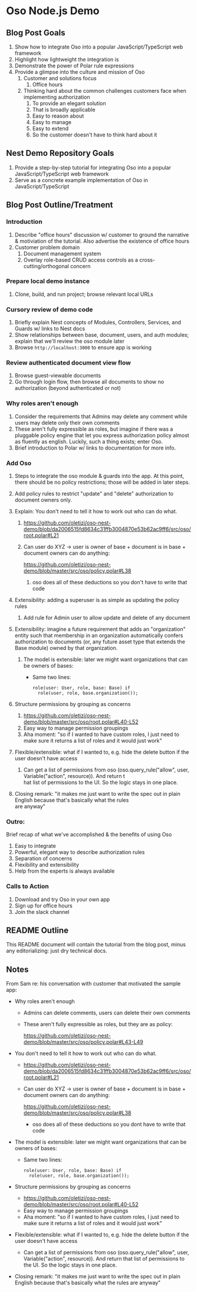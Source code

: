 # Oso Node.js Demo

## Blog Post Goals
1. Show how to integrate Oso into a popular JavaScript/TypeScript web framework
1. Highlight how lightweight the integration is
1. Demonstrate the power of Polar rule expressions
1. Provide a glimpse into the culture and mission of Oso
    1. Customer and solutions focus
        1. Office hours
    1. Thinking hard about the common challenges customers face when implementing authorization
        1. To provide an elegant solution 
        1. That is broadly applicable
        1. Easy to reason about
        1. Easy to manage
        1. Easy to extend
        1. So the customer doesn't have to think hard about it        

## Nest Demo Repository Goals
1. Provide a step-by-step tutorial for integrating Oso into a popular JavaScript/TypeScript web framework
1. Serve as a concrete example implementation of Oso in JavaScript/TypeScript

## Blog Post Outline/Treatment

### Introduction
1. Describe "office hours" discussion w/ customer to ground the narrative & motiviation of the tutorial. Also 
advertise the existence of office hours 
1. Customer problem domain
    1. Document management system
    1. Overlay role-based CRUD access controls as a cross-cutting/orthogonal concern

### Prepare local demo instance
1. Clone, build, and run project; browse relevant local URLs

### Cursory review of demo code
1. Briefly explain Nest concepts of Modules, Controllers, Services, and Guards w/ links to Nest docs
1. Show relationships between base, document, users, and auth modules; explain that we'll review the oso module
    later
1. Browse `http://localhost:3000` to ensure app is working
    
### Review authenticated document view flow
1. Browse guest-viewable documents
1. Go through login flow, then browse all documents to show no authorization (beyond authenticated or not)

### Why roles aren't enough
1. Consider the requirements that Admins may delete any comment while users may delete only their own comments
1. These aren't fully expressible as roles, but imagine if there was a pluggable policy engine that let you express 
authorization policy almost as fluently as english. Luckily, such a thing exists; enter Oso.
1. Brief introduction to Polar w/ links to documentation for more info.

### Add Oso
1. Steps to integrate the oso module & guards into the app. At this point, there should be no policy restrictions; those
will be added in later steps.
1. Add policy rules to restrict "update" and "delete" authorization to document owners only.
1. Explain: You don't need to tell it how to work out who can do what.

    1. https://github.com/oletizi/oso-nest-demo/blob/da2006515fd8634c31ffb3004870e53b62ac9ff6/src/oso/root.polar#L21
    1. Can user do XYZ → user is owner of base + document is in base + document owners can do anything:

        https://github.com/oletizi/oso-nest-demo/blob/master/src/oso/policy.polar#L38
        
        1. oso does all of these deductions so you don't have to write that code

1. Extensibility: adding a superuser is as simple as updating the policy rules
    1. Add rule for Admin user to allow update and delete of any document

1. Extensibility: imagine a future requirement that adds an "organization" entity such that membership in an organization
automatically confers authorization to documents (or, any future asset type that extends the Base module) owned
by that organization.
    1. The model is extensible: later we might want organizations that can be owners of bases:
        * Same two lines:
    
              role(user: User, role, base: Base) if
                role(user, role, base.organization()); 

1. Structure permissions by grouping as concerns

    1. https://github.com/oletizi/oso-nest-demo/blob/master/src/oso/root.polar#L40-L52
    1. Easy way to manage permission groupings
    1. Aha moment: "so if I wanted to have custom roles, I just need to make sure it returns a list of roles and it 
    would just work"

1. Flexible/extensible: what if I wanted to, e.g. hide the delete button if the user doesn't have access

    1. Can get a list of permissions from oso (oso.query_rule("allow", user, Variable("action", resource)). And return t\
hat list of permissions to the UI. So the logic stays in one place.

1. Closing remark: "it makes me just want to write the spec out in plain English because that's basically what the rules\
 are anyway"

### Outro: 
Brief recap of what we've accomplished & the benefits of using Oso
1. Easy to integrate
1. Powerful, elegant way to describe authorization rules
1. Separation of concerns
1. Flexibility and extensibility
1. Help from the experts is always available

### Calls to Action
1. Download and try Oso in your own app
1. Sign up for office hours
1. Join the slack channel

## README Outline

This README document will contain the tutorial from the blog post, minus any editorializing: just dry technical docs.

## Notes
From Sam re: his conversation with customer that motivated the sample app:

* Why roles aren't enough
    * Admins can delete comments, users can delete their own comments
    * These aren't fully expressible as roles, but they are as policy:
        
        https://github.com/oletizi/oso-nest-demo/blob/master/src/oso/policy.polar#L43-L49

* You don't need to tell it how to work out who can do what.

    * https://github.com/oletizi/oso-nest-demo/blob/da2006515fd8634c31ffb3004870e53b62ac9ff6/src/oso/root.polar#L21
    * Can user do XYZ → user is owner of base + document is in base + document owners can do anything: 
    
        https://github.com/oletizi/oso-nest-demo/blob/master/src/oso/policy.polar#L38
        * oso does all of these deductions so you dont have to write that code

* The model is extensible: later we might want organizations that can be owners of bases:
    * Same two lines:

          role(user: User, role, base: Base) if
            role(user, role, base.organization());

* Structure permissions by grouping as concerns

    * https://github.com/oletizi/oso-nest-demo/blob/master/src/oso/root.polar#L40-L52
    * Easy way to manage permission groupings
    * Aha moment: "so if I wanted to have custom roles, I just need to make sure it returns a list of roles and it would just work"

* Flexible/extensible: what if I wanted to, e.g. hide the delete button if the user doesn't have access

    * Can get a list of permissions from oso (oso.query_rule("allow", user, Variable("action", resource)). And return that list of permissions to the UI. So the logic stays in one place.

* Closing remark: "it makes me just want to write the spec out in plain English because that's basically what the rules are anyway"
